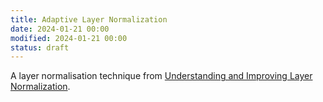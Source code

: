 ```yaml
---
title: Adaptive Layer Normalization
date: 2024-01-21 00:00
modified: 2024-01-21 00:00
status: draft
---
```


A layer normalisation technique from [Understanding and Improving Layer Normalization](https://arxiv.org/abs/1911.07013).